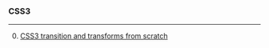 ### CSS3
---
0. [CSS3 transition and transforms from scratch](http://webdesign.tutsplus.com/articles/css3-transitions-and-transforms-from-scratch--webdesign-4975)
